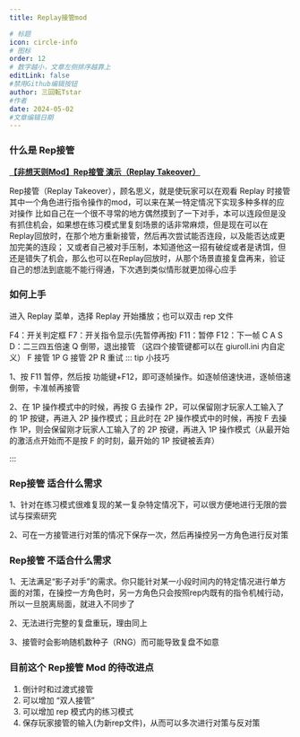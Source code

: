 ```yaml
---
title: Replay接管mod

# 标题
icon: circle-info
# 图标
order: 12
# 数字越小，文章左侧排序越靠上
editLink: false
#禁用Github编辑按钮
author: 三回転Tstar
#作者
date: 2024-05-02
#文章编辑日期
---
```


### 什么是 Rep接管

[**【非想天则Mod】Rep接管 演示（Replay Takeover）**](https://www.bilibili.com/video/BV15E421j7T2/)

Rep接管（Replay Takeover），顾名思义，就是使玩家可以在观看 Replay 时接管其中一个角色进行指令操作的mod，可以来在某一特定情况下实现多种多样的应对操作
比如自己在一个很不寻常的地方偶然摸到了一下对手，本可以连段但是没有抓住机会，如果想在练习模式里复刻场景的话非常麻烦，但是现在可以在Replay回放时，在那个地方重新接管，然后再次尝试能否连段，以及能否达成更加完美的连段；
又或者自己被对手压制，本知道他这一招有破绽或者是诱饵，但还是错失了机会，那么也可以在Replay回放时，从那个场景直接复盘再来，验证自己的想法到底能不能行得通，下次遇到类似情形就更加得心应手

### 如何上手
进入 Replay 菜单，选择 Replay 开始播放；也可以双击 rep 文件

F4：开关判定框
F7：开关指令显示(先暂停再按)
F11：暂停
F12：下一帧
C A S D：二三四五倍速
Q 倒带，退出接管 （这四个接管键都可以在 giuroll.ini 内自定义）
F 接管 1P
G 接管 2P
R 重试
::: tip 小技巧

1、按 F11 暂停，然后按 功能键+F12，即可逐帧操作。如逐帧倍速快进，逐帧倍速倒带，卡准帧再接管

2、在 1P 操作模式中的时候，再按 G 去操作 2P，可以保留刚才玩家人工输入了的 1P 按键，再进入 2P 操作模式；且此时在 2P 操作模式中的时候，再按 F 去操作 1P，则会保留刚才玩家人工输入了的 2P 按键，再进入 1P 操作模式（从最开始的激活点开始而不是按 F 的时刻，最开始的 1P 按键被丢弃）

:::




### Rep接管 适合什么需求
1、针对在练习模式很难复现的某一复杂特定情况下，可以很方便地进行无限的尝试与探索研究

2、可在一方接管进行对策的情况下保存一次，然后再操控另一方角色进行反对策

### Rep接管 不适合什么需求
1、无法满足“影子对手”的需求。你只能针对某一小段时间内的特定情况进行单方面的对策，在操控一方角色时，另一方角色只会按照rep内既有的指令机械行动，所以一旦脱离局面，就进入不同步了

2、无法进行完整的复盘重玩，理由同上

3、接管时会影响随机数种子（RNG）而可能导致复盘不如意

### 目前这个 Rep接管 Mod 的待改进点
1. 倒计时和过渡式接管
2. 可以增加 “双人接管”
3. 可以增加 rep 模式内的练习模式
4. 保存玩家接管的输入(为新rep文件)，从而可以多次进行对策与反对策

